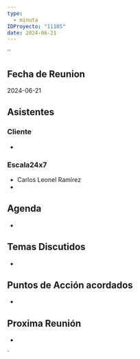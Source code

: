 ```yaml
---
type:
  - minuta
IDProyecto: "11105"
date: 2024-06-21
---
```

``

## Fecha de Reunion
2024-06-21

## Asistentes

### Cliente
* 
### Escala24x7
- Carlos Leonel Ramírez
-  

## Agenda
* 
## Temas Discutidos
*  

## Puntos de Acción acordados
*  

## Proxima Reunión
*   

`